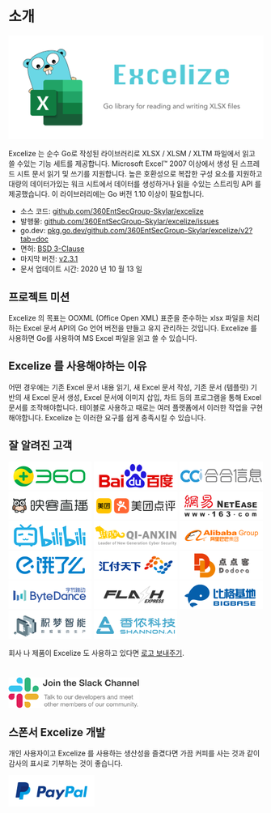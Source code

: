 # 소개

<p align="center"><img width="650" src="../images/excelize.svg" alt="Excelize logo"></p>

Excelize 는 순수 Go로 작성된 라이브러리로 XLSX / XLSM / XLTM 파일에서 읽고 쓸 수있는 기능 세트를 제공합니다. Microsoft Excel&trade; 2007 이상에서 생성 된 스프레드 시트 문서 읽기 및 쓰기를 지원합니다. 높은 호환성으로 복잡한 구성 요소를 지원하고 대량의 데이터가있는 워크 시트에서 데이터를 생성하거나 읽을 수있는 스트리밍 API 를 제공했습니다. 이 라이브러리에는 Go 버전 1.10 이상이 필요합니다.

- 소스 코드: [github.com/360EntSecGroup-Skylar/excelize](https://github.com/360EntSecGroup-Skylar/excelize)
- 발행물: [github.com/360EntSecGroup-Skylar/excelize/issues](https://github.com/360EntSecGroup-Skylar/excelize/issues)
- go.dev: [pkg.go.dev/github.com/360EntSecGroup-Skylar/excelize/v2?tab=doc](https://pkg.go.dev/github.com/360EntSecGroup-Skylar/excelize/v2?tab=doc)
- 면허: [BSD 3-Clause](https://opensource.org/licenses/BSD-3-Clause)
- 마지막 버전: [v2.3.1](https://github.com/360EntSecGroup-Skylar/excelize/releases/latest)
- 문서 업데이트 시간: 2020 년 10 월 13 일

## 프로젝트 미션

Excelize 의 목표는 OOXML (Office Open XML) 표준을 준수하는 xlsx 파일을 처리하는 Excel 문서 API의 Go 언어 버전을 만들고 유지 관리하는 것입니다. Excelize 를 사용하면 Go를 사용하여 MS Excel 파일을 읽고 쓸 수 있습니다.

## Excelize 를 사용해야하는 이유

어떤 경우에는 기존 Excel 문서 내용 읽기, 새 Excel 문서 작성, 기존 문서 (템플릿) 기반의 새 Excel 문서 생성, Excel 문서에 이미지 삽입, 차트 등의 프로그램을 통해 Excel 문서를 조작해야합니다. 테이블로 사용하고 때로는 여러 플랫폼에서 이러한 작업을 구현해야합니다. Excelize 는 이러한 요구를 쉽게 충족시킬 수 있습니다.

## 잘 알려진 고객

<a href="https://www.360.cn" title="Qihoo 360" target="_blank"><img width="165" src="../images/vendor/360@2x.png" alt="Qihoo 360"></a> <a href="https://www.baidu.com" title="Baidu, Inc." target="_blank"><img width="165" src="../images/vendor/baidu@2x.png" alt="Baidu, Inc."></a> [![CCi. Inc.](../images/vendor/ccint.com.png)](https://www.ccint.com) <a href="https://www.inke.cn" title="Inke, Inc." target="_blank"><img width="165" src="../images/vendor/inke@2x.png" alt="Inke, Inc."></a> <a href="https://www.meituan.com" title="Meituan-Dianping" target="_blank"><img width="165" src="../images/vendor/meituan@2x.png" alt="Meituan-Dianping"></a> <a href="https://www.163.com" title="NetEase" target="_blank"><img width="165" src="../images/vendor/netease@2x.png" alt="NetEase"></a> <a href="https://www.bilibili.com" title="Bilibili" target="_blank"><img width="165" src="../images/vendor/bilibili@2x.png" alt="Bilibili"></a> <a href="https://www.qianxin.com" title="Qi An Xin Group" target="_blank"><img width="165" src="../images/vendor/qianxin.com_en@2x.png" alt="Qi An Xin Group"></a> <a href="https://www.alibabagroup.com" title="Alibaba Group" target="_blank"><img width="165" src="../images/vendor/alibabagroup@2x.png" alt="Alibaba Group"></a> <a href="https://www.ele.me" title="ele.me" target="_blank"><img width="165" src="../images/vendor/ele.me@2x.png" alt="ele.me"></a> <a href="https://www.huifu.com" title="Huifu" target="_blank"><img width="165" src="../images/vendor/huifu.com@2x.png" alt="Huifu"></a> <a href="https://www.dodoca.com" title="Dodoca Information Technology" target="_blank"><img width="165" src="../images/vendor/dodoca.com@2x.png" alt="Dodoca Information Technology"></a> <a href="https://bytedance.com" title="ByteDance" target="_blank"><img width="165" src="../images/vendor/bytedance@2x.png" alt="ByteDance"></a> <a href="https://www.flashexpress.com" title="Flash Express" target="_blank"><img width="165" src="../images/vendor/flashexpress.com@2x.png" alt="Flash Express"></a> <a href="http://www.bigbaser.com" title="Big Baser" target="_blank"><img width="165" src="../images/vendor/bigbaser.com@2x.png" alt="Big Baser"></a> <a href="https://jimengio.com" title="JimengIO" target="_blank"><img width="165" src="../images/vendor/jimengio.com@2x.png" alt="JimengIO"></a> <a href="https://www.shannonai.com" title="Shannon.AI" target="_blank"><img width="165" src="../images/vendor/shannonai.com@2x.png" alt="Shannon.AI"></a>

회사 나 제품이 Excelize 도 사용하고 있다면 <a href="mailto: xuri.me@gmail.com?Subject=Please add our company in Excelize Introduction page&amp;Body=Hello%2C%20this%20is%20%3Cyour%20name%3E%20from%20%3Cyour%20company%20name%3E.%0AWe%20are%20using%20Excelize%20and%20will%20be%20proud%20to%20add%20our%20company%20name%20to%20Excelize%20Introduction%20page.%0APlease%20see%20attachment%20for%20our%20logo.%20%3CBe%20sure%20to%20include%20logo%20in%20attachment%3E%0A" title="로고 보내주기">로고 보내주기</a>.

<a href="https://join.slack.com/t/xuri/shared_invite/zt-eriqdkeo-wV04zcCdBiiZveFgY86Wzw" title="Excelize Slack Channel" target="_blank"><img style="margin-top: 25px;" height="60" src="../images/slack.svg" alt="Excelize Slack Channel"></a>

## 스폰서 Excelize 개발

개인 사용자이고 Excelize 를 사용하는 생산성을 즐겼다면 가끔 커피를 사는 것과 같이 감사의 표시로 기부하는 것이 좋습니다.

<a href="https://www.paypal.me/xuri" title="Paypal 로 기부하기" target="_blank"><img width="170" src="../images/donate@2x.png" alt="Paypal 로 기부하기"></a>
